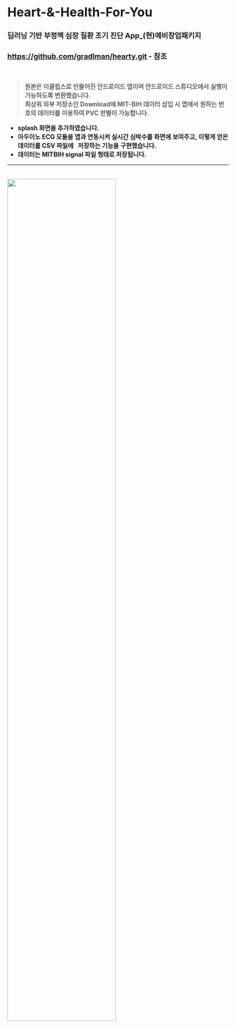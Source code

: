 # Heart-&-Health-For-You
### 딥러닝 기반 부정맥 심장 질환 조기 진단 App_(현)예비창업패키지
### https://github.com/gradlman/hearty.git - 참조 
<br/>

>**원본은 이클립스로 만들어진 안드로이드 앱이며 안드로이드 스튜디오에서 실행이 가능하도록 변환했습니다.**  
>**최상위 외부 저장소인 Download에 MIT-BIH 데이터 삽입 시 앱에서 원하는 번호의 데이터를 이용하여 PVC 판별이 가능합니다.**  
+ **splash 화면을 추가하였습니다.**  
+ **아두이노 ECG 모듈을 앱과 연동시켜 실시간 심박수를 화면에 보여주고, 이렇게 얻은 데이터를 CSV 파일에   
저장하는 기능을 구현했습니다.**
+ **데이터는 MITBIH signal 파일 형태로 저장됩니다.**
---
<br/>
<img width="70%" src="https://user-images.githubusercontent.com/95847909/215762065-c09b4177-eb0e-4cc3-a9ba-35a73a682d8b.gif"/>
